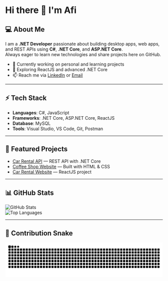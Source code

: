 # Hi there 👋 I'm Afi

## 💻 About Me
I am a **.NET Developer** passionate about building desktop apps, web apps, and REST APIs using **C#**, **.NET Core**, and **ASP.NET Core**.  
Always eager to learn new technologies and share projects here on GitHub.

- 🔭 Currently working on personal and learning projects  
- 🌱 Exploring ReactJS and advanced .NET Core  
- 📫 Reach me via [LinkedIn](https://www.linkedin.com/in/afi-naufal-rizky-yang-a3a0322bb) or [Email](mailto:afinaufalrizkyyang24@gmail.com)

---

## ⚡ Tech Stack
- **Languages**: C#, JavaScript  
- **Frameworks**: .NET Core, ASP.NET Core, ReactJS  
- **Database**: MySQL  
- **Tools**: Visual Studio, VS Code, Git, Postman  

---

## 🚀 Featured Projects
- [Car Rental API](https://github.com/aafiii-v/ProjectCarAPI.git) — REST API with .NET Core  
- [Coffee Shop Website](https://coffee-shop-seven-roan.vercel.app) — Built with HTML & CSS  
- [Car Rental Website](https://github.com/aafiii-v/rental-mobil.git) — ReactJS project  

---

## 📊 GitHub Stats
![GitHub Stats](https://github-readme-stats.vercel.app/api?username=aafiii-v&show_icons=true&theme=tokyonight)  
![Top Languages](https://github-readme-stats.vercel.app/api/top-langs/?username=aafiii-v&layout=compact&theme=tokyonight)  

---

## 🐍 Contribution Snake
![snake gif](https://raw.githubusercontent.com/aafiii-v/aafiii-v/output/snake.svg)
